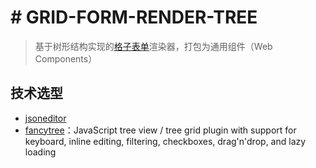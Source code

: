 # # GRID-FORM-RENDER-TREE
> 基于树形结构实现的[格子表单](https://github.com/0604hx/grid-form)渲染器，打包为通用组件（Web Components）

## 技术选型

* [jsoneditor](https://github.com/josdejong/jsoneditor)
* [fancytree](https://github.com/mar10/fancytree)：JavaScript tree view / tree grid plugin with support for keyboard, inline editing, filtering, checkboxes, drag'n'drop, and lazy loading
